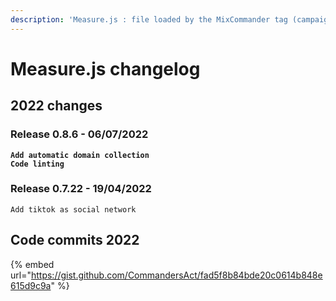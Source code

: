 ```yaml
---
description: 'Measure.js : file loaded by the MixCommander tag (campaign analysis)'
---
```


# Measure.js changelog

## 2022 changes

### Release 0.8.6 - 06/07/2022

<pre><code><strong>Add automatic domain collection
</strong><strong>Code linting</strong></code></pre>

### Release 0.7.22 - 19/04/2022

```
Add tiktok as social network
```

## Code commits 2022

{% embed url="https://gist.github.com/CommandersAct/fad5f8b84bde20c0614b848e615d9c9a" %}
